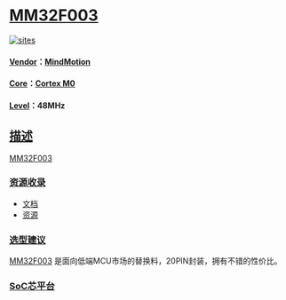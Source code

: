 ﻿# [MM32F003](https://github.com/SoCXin/MM32F003) 

[![sites](http://182.61.61.133/link/resources/SoC.png)](http://SoC.Xin) 

#### [Vendor](https://github.com/SoCXin/Vendor)：[MindMotion](http://www.mm32.com.cn/)
#### [Core](https://github.com/SoCXin/Cortex)：[Cortex M0](https://github.com/SoCXin/CM0) 
#### [Level](https://github.com/SoCXin/Level)：48MHz 

## [描述](https://github.com/SoCXin/MM32F003/wiki) 

[MM32F003](https://github.com/SoCXin/MM32F003) 


### [资源收录](https://github.com/SoCXin/MM32F003)

* [文档](docs/)
* [资源](src/)

### [选型建议](https://github.com/SoCXin)

[MM32F003](https://github.com/SoCXin/MM32F003) 是面向低端MCU市场的替换料，20PIN封装，拥有不错的性价比。

###  [SoC芯平台](http://SoC.Xin) 
